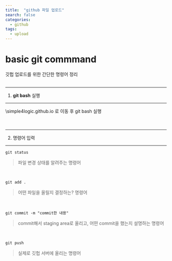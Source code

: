```yaml
---
title:  "github 파일 업로드"
search: false
categories: 
  - github
tags:
  - upload
---
```

basic git commmand
==============================

깃헙 업로드를 위한 간단한 명령어 정리
<br>
<br>
***

1. **git bash** 실행
---
\simple4logic.github.io 로 이동 후 git bash 실행   
<br>
<br>
***

2. 명령어 입력
----

```
git status
```
>파일 변경 상태를 알려주는 명령어 
<br>

```
git add .
```
>어떤 파일을 올릴지 결정하는? 명령어
<br>

```
git commit -m "commit한 내용"
```
> commit해서 staging area로 올리고, 어떤 commit을 했는지 설명하는 명령어
<br>

```
git push
```
> 실제로 깃헙 서버에 올리는 명령어



